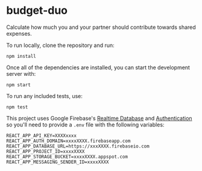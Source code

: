 # budget-duo

Calculate how much you and your partner should contribute towards shared expenses.

To run locally, clone the repository and run:

```
npm install
```

Once all of the dependencies are installed, you can start the development server with:

```
npm start
```

To run any included tests, use:

```
npm test
```

This project uses Google Firebase's [Realtime Database](https://firebase.google.com/products/realtime-database/) and [Authentication](https://firebase.google.com/products/auth/) so you'll need to provide a `.env` file with the following variables:

```
REACT_APP_API_KEY=XXXXxxxx
REACT_APP_AUTH_DOMAIN=xxxxXXXX.firebaseapp.com
REACT_APP_DATABASE_URL=https://xxxXXXX.firebaseio.com
REACT_APP_PROJECT_ID=xxxxXXXX
REACT_APP_STORAGE_BUCKET=xxxxXXXX.appspot.com
REACT_APP_MESSAGING_SENDER_ID=xxxxXXXX
```

